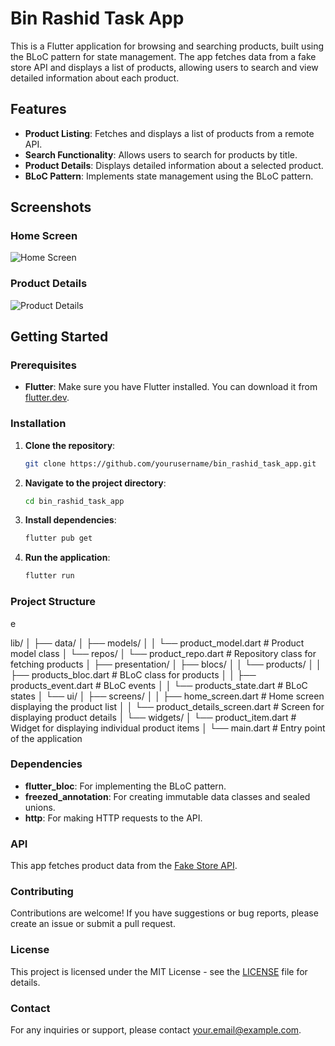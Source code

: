 # Bin Rashid Task App

This is a Flutter application for browsing and searching products, built using the BLoC pattern for state management. The app fetches data from a fake store API and displays a list of products, allowing users to search and view detailed information about each product.

## Features

- **Product Listing**: Fetches and displays a list of products from a remote API.
- **Search Functionality**: Allows users to search for products by title.
- **Product Details**: Displays detailed information about a selected product.
- **BLoC Pattern**: Implements state management using the BLoC pattern.

## Screenshots

### Home Screen
![Home Screen](screenshots/home_screen.png)

### Product Details
![Product Details](screenshots/product_details.png)

## Getting Started

### Prerequisites

- **Flutter**: Make sure you have Flutter installed. You can download it from [flutter.dev](https://flutter.dev/docs/get-started/install).

### Installation

1. **Clone the repository**:
    ```bash
    git clone https://github.com/yourusername/bin_rashid_task_app.git
    ```
2. **Navigate to the project directory**:
    ```bash
    cd bin_rashid_task_app
    ```
3. **Install dependencies**:
    ```bash
    flutter pub get
    ```
4. **Run the application**:
    ```bash
    flutter run
    ```

### Project Structure

e

lib/
│
├── data/
│ ├── models/
│ │ └── product_model.dart # Product model class
│ └── repos/
│ └── product_repo.dart # Repository class for fetching products
│
├── presentation/
│ ├── blocs/
│ │ └── products/
│ │ ├── products_bloc.dart # BLoC class for products
│ │ ├── products_event.dart # BLoC events
│ │ └── products_state.dart # BLoC states
│ └── ui/
│ ├── screens/
│ │ ├── home_screen.dart # Home screen displaying the product list
│ │ └── product_details_screen.dart # Screen for displaying product details
│ └── widgets/
│ └── product_item.dart # Widget for displaying individual product items
│
└── main.dart # Entry point of the application


### Dependencies

- **flutter_bloc**: For implementing the BLoC pattern.
- **freezed_annotation**: For creating immutable data classes and sealed unions.
- **http**: For making HTTP requests to the API.

### API

This app fetches product data from the [Fake Store API](https://fakestoreapi.com/).

### Contributing

Contributions are welcome! If you have suggestions or bug reports, please create an issue or submit a pull request.

### License

This project is licensed under the MIT License - see the [LICENSE](LICENSE) file for details.

### Contact

For any inquiries or support, please contact [your.email@example.com](mailto:your.email@example.com).

